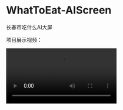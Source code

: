 # WhatToEat-AIScreen
长春市吃什么AI大屏



项目展示视频：

<video src="./src/preview.mp4" />



目前已经获得CCVR省一，之后打算利用RAG增强大模型的AI垂直能力。
>>>>>>> 68f807d (Initial commit with video tracked by LFS)

